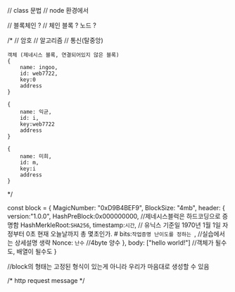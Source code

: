 // class 문법
// node 환경에서

// 블록체인 ?
// 체인 블록 ? 노드 ?

/*
    // 암호
    // 알고리즘
    // 통신(탈중앙)

    객체 (제네시스 블록, 연결되어있지 않은 블록)
    {
        name: ingoo,
        id: web7722,
        key:0
        address
    } 

    {
        name: 익균,
        id: i,
        key:web7722
        address
    }

    {
        name: 미희,
        id: m,
        key:i
        address
    }
*/

const block = {
    MagicNumber: "0xD9B4BEF9",
    BlockSize: "4mb",
    header: {
        version:"1.0.0",
        HashPreBlock:0x000000000, //제네시스블럭은 하드코딩으로 증명함
        HashMerkleRoot:`SHA256`,
        timestamp:`시간`, // 유닉스 기준일 1970년 1월 1일 자정부터 0초 현재 오늘날까지 총 몇초인가.
        # bits:`작업증명 난이도를 정하는 `, //실습에서는 상세설명 생략
        Nonce: `난수` //4byte 양수
    },
    body: ["hello world!"] //객체가 될수도, 배열이 될수도
}

//block의 형태는 고정된 형식이 있는게 아니라 우리가 마음대로 생성할 수 있음

/* http request message */
